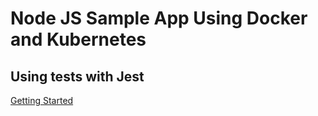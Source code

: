 # Node JS Sample App Using Docker and Kubernetes

## Using tests with Jest
[Getting Started](https://jestjs.io/docs/getting-started)